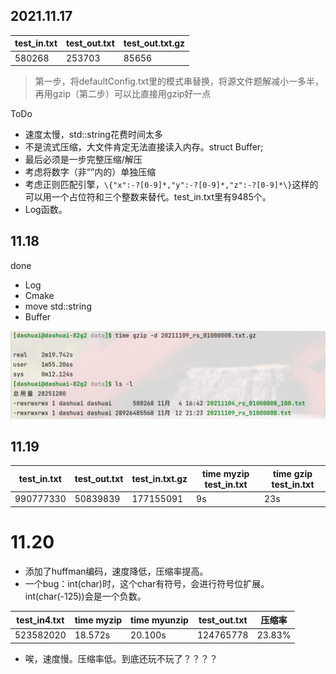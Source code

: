 ## 2021.11.17

|test_in.txt|test_out.txt|test_out.txt.gz|
|---|---|---|
|580268|253703|85656|

> 第一步，将defaultConfig.txt里的模式串替换，将源文件题解减小一多半，再用gzip（第二步）可以比直接用gzip好一点

ToDo
- 速度太慢，std::string花费时间太多
- 不是流式压缩，大文件肯定无法直接读入内存。struct Buffer;
- 最后必须是一步完整压缩/解压
- 考虑将数字（非“”内的）单独压缩
- 考虑正则匹配引擎，`\{"x":-?[0-9]*,"y":-?[0-9]*,"z":-?[0-9]*\}`这样的可以用一个占位符和三个整数来替代。test_in.txt里有9485个。
- Log函数。

## 11.18

done
- Log
- Cmake
- move std::string
- Buffer

![](p1.png)


## 11.19
|test_in.txt|test_out.txt|test_in.txt.gz|time myzip test_in.txt| time gzip test_in.txt|
|---|---|---|---|---|
|990777330|50839839|177155091|9s|23s|


# 11.20
- 添加了huffman编码，速度降低，压缩率提高。
- 一个bug：int(char)时，这个char有符号，会进行符号位扩展。int(char(-125))会是一个负数。

|test_in4.txt|time myzip|time myunzip|test_out.txt|压缩率|
|---|---|---|---|---|
|523582020|18.572s |20.100s|124765778|23.83%|

- 唉，速度慢。压缩率低。到底还玩不玩了？？？？